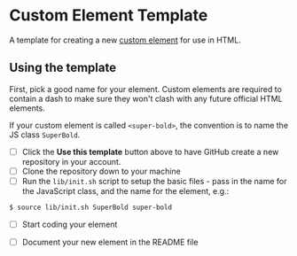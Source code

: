 # Custom Element Template

A template for creating a new [custom element][CUSTOM] for use in HTML.

## Using the template

First, pick a good name for your element. Custom elements are required to contain a dash to
make sure they won't clash with any future official HTML elements.

If your custom element is called `<super-bold>`, the convention is to name the JS class `SuperBold`.

- [ ] Click the **Use this template** button above to have GitHub create a new repository in your account.
- [ ] Clone the repository down to your machine
- [ ] Run the `lib/init.sh` script to setup the basic files - pass in the name for the JavaScript class, and the name for the element, e.g.:

```bash
$ source lib/init.sh SuperBold super-bold
```

- [ ] Start coding your element
- [ ] Document your new element in the README file


[CUSTOM]: https://developer.mozilla.org/en-US/docs/Web/API/Web_components/Using_custom_elements
